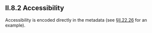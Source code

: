 ## II.8.2 Accessibility

Accessibility is encoded directly in the metadata (see §[II.22.26](ii.22.26-methoddef-0x06.md) for an example).
